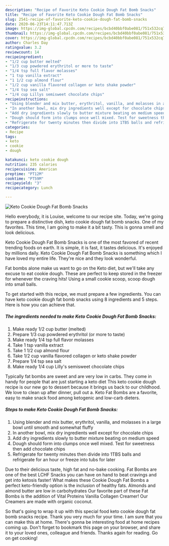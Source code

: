 ```yaml
---
description: "Recipe of Favorite Keto Cookie Dough Fat Bomb Snacks"
title: "Recipe of Favorite Keto Cookie Dough Fat Bomb Snacks"
slug: 2541-recipe-of-favorite-keto-cookie-dough-fat-bomb-snacks
date: 2020-06-23T14:11:47.713Z
image: https://img-global.cpcdn.com/recipes/bcbd40bbf0abe081/751x532cq70/keto-cookie-dough-fat-bomb-snacks-recipe-main-photo.jpg
thumbnail: https://img-global.cpcdn.com/recipes/bcbd40bbf0abe081/751x532cq70/keto-cookie-dough-fat-bomb-snacks-recipe-main-photo.jpg
cover: https://img-global.cpcdn.com/recipes/bcbd40bbf0abe081/751x532cq70/keto-cookie-dough-fat-bomb-snacks-recipe-main-photo.jpg
author: Charles Day
ratingvalue: 3.2
reviewcount: 14
recipeingredient:
- "1/2 cup butter melted"
- "1/3 cup powdered erythritol or more to taste"
- "1/4 tsp full flavor molasses"
- "1 tsp vanilla extract"
- "1 1/2 cup almond flour"
- "1/2 cup vanilla flavored collagen or keto shake powder"
- "1/4 tsp sea salt"
- "1/4 cup Lillys semisweet chocolate chips"
recipeinstructions:
- "Using blender and mix butter, erythritol, vanilla, and molasses in a large bowl until smooth and somewhat fluffy"
- "In another bowl, mix dry ingredients well except for chocolate chips"
- "Add dry ingredients slowly to butter mixture beating on medium speed"
- "Dough should form into clumps once well mixed. Test for sweetness then add chocolate chips"
- "Refrigerate for twenty minutes then divide into 1TBS balls and refrigerate for an hour or freeze into tubs for later"
categories:
- Recipe
tags:
- keto
- cookie
- dough

katakunci: keto cookie dough 
nutrition: 235 calories
recipecuisine: American
preptime: "PT12M"
cooktime: "PT59M"
recipeyield: "3"
recipecategory: Lunch

---
```



![Keto Cookie Dough Fat Bomb Snacks](https://img-global.cpcdn.com/recipes/bcbd40bbf0abe081/751x532cq70/keto-cookie-dough-fat-bomb-snacks-recipe-main-photo.jpg)

Hello everybody, it is Louise, welcome to our recipe site. Today, we're going to prepare a distinctive dish, keto cookie dough fat bomb snacks. One of my favorites. This time, I am going to make it a bit tasty. This is gonna smell and look delicious.

Keto Cookie Dough Fat Bomb Snacks is one of the most favored of recent trending foods on earth. It is simple, it is fast, it tastes delicious. It's enjoyed by millions daily. Keto Cookie Dough Fat Bomb Snacks is something which I have loved my entire life. They're nice and they look wonderful.

Fat bombs alone make us want to go on the Keto diet, but we&#39;ll take any excuse to eat cookie dough. These are perfect to keep stored in the freezer for whenever the craving hits! Using a small cookie scoop, scoop dough into small balls.


To get started with this recipe, we must prepare a few ingredients. You can have keto cookie dough fat bomb snacks using 8 ingredients and 5 steps. Here is how you can achieve that.

<!--inarticleads1-->

##### The ingredients needed to make Keto Cookie Dough Fat Bomb Snacks:

1. Make ready 1/2 cup butter (melted)
1. Prepare 1/3 cup powdered erythritol (or more to taste)
1. Make ready 1/4 tsp full flavor molasses
1. Take 1 tsp vanilla extract
1. Take 1 1/2 cup almond flour
1. Take 1/2 cup vanilla flavored collagen or keto shake powder
1. Prepare 1/4 tsp sea salt
1. Make ready 1/4 cup Lilly&#39;s semisweet chocolate chips


Typically fat bombs are sweet and are very low in carbs. They come in handy for people that are just starting a keto diet This keto cookie dough recipe is our new go to dessert because it brings us back to our childhood. We love to clean up after dinner, pull out a. Keto Fat Bombs are a favorite, easy to make snack food among ketogenic and low-carb dieters. 

<!--inarticleads2-->

##### Steps to make Keto Cookie Dough Fat Bomb Snacks:

1. Using blender and mix butter, erythritol, vanilla, and molasses in a large bowl until smooth and somewhat fluffy
1. In another bowl, mix dry ingredients well except for chocolate chips
1. Add dry ingredients slowly to butter mixture beating on medium speed
1. Dough should form into clumps once well mixed. Test for sweetness then add chocolate chips
1. Refrigerate for twenty minutes then divide into 1TBS balls and refrigerate for an hour or freeze into tubs for later


Due to their delicious taste, high fat and no-bake cooking. Fat Bombs are one of the best LCHF Snacks you can have on hand to beat cravings and get into ketosis faster! What makes these Cookie Dough Fat Bombs a perfect keto-friendly option is the inclusion of healthy fats. Almonds and almond butter are low in carbohydrates Our favorite part of these Fat Bombs is the addition of Vital Proteins Vanilla Collagen Creamer! Our Creamers are made with organic coconut. 

So that's going to wrap it up with this special food keto cookie dough fat bomb snacks recipe. Thank you very much for your time. I am sure that you can make this at home. There's gonna be interesting food at home recipes coming up. Don't forget to bookmark this page on your browser, and share it to your loved ones, colleague and friends. Thanks again for reading. Go on get cooking!

